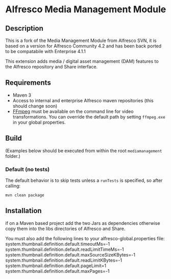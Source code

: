 
Alfresco Media Management Module
=================== 

Description
-----------

This is a fork of the Media Management Module from Alfresco SVN, it is based on a version for Alfresco Community 4.2 and has been back ported to be compatabile with Enterprise 4.1.1

This extension adds media / digital asset management (DAM) features to the Alfresco repository and Share interface.

Requirements
------------

- Maven 3
- Access to internal and enterprise Alfresco maven repositories (this should change soon)
- [FFmpeg](http:/ffmpeg.org) must be available on the command line for video transformations.  You can override the default
path by setting `ffmpeg.exe` in your global properties.

Build
-----

(Examples below should be executed from within the root `mediamanagement` folder.)

### Default (no tests)

The default behavior is to skip tests unless a `runTests` is specified, so
after calling:

    mvn clean package



Installation
------------

if on a Maven based project add the two Jars as dependencies otherwise copy them into the libs directories of Alfresco and Share.

You must also add the following lines to your alfresco-global.properties file:
system.thumbnail.definition.default.timeoutMs=-1
system.thumbnail.definition.default.readLimitTimeMs=-1
system.thumbnail.definition.default.maxSourceSizeKBytes=-1
system.thumbnail.definition.default.readLimitKBytes=-1
system.thumbnail.definition.default.pageLimit=1
system.thumbnail.definition.default.maxPages=-1


